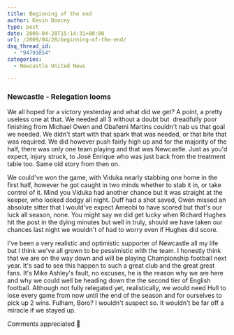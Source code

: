 ```yaml
---
title: Beginning of the end
author: Kevin Doocey
type: post
date: 2009-04-28T15:14:31+00:00
url: /2009/04/28/beginning-of-the-end/
dsq_thread_id:
  - "94791054"
categories:
  - Newcastle United News

---
```

### Newcastle - Relegation looms

We all hoped for a victory yesterday and what did we get? A point, a pretty useless one at that. We needed all 3 without a doubt but  dreadfully poor finishing from Michael Owen and Obafemi Martins couldn't nab us that goal we needed. We didn't start with that spark that was needed, or that bite that was required. We did however push fairly high up and for the majority of the half, there was only one team playing and that was Newcastle. Just as you'd expect, injury struck, to José Enrique who was just back from the treatment table too. Same old story from then on.

We could've won the game, with Viduka nearly stabbing one home in the first half, however he got caught in two minds whether to stab it in, or take control of it. Mind you Viduka had another chance but it was straight at the keeper, who looked dodgy all night. Duff had a shot saved, Owen missed an absolute sitter that I would've expect Ameobi to have scored but that's our luck all season, none. You might say we did get lucky when Richard Hughes hit the post in the dying minutes but well in truly, should we have taken our chances last night we wouldn't of had to worry even if Hughes did score.

I've been a very realistic and optimistic supporter of Newcastle all my life but I think we've all grown to be pessimistic with the team. I honestly think that we are on the way down and will be playing Championship football next year. It's sad to see this happen to such a great club and the great great fans. It's Mike Ashley's fault, no excuses, he is the reason why we are here and why we could well be heading down the the second tier of English football. Although not fully relegated yet, realistically, we would need Hull to lose every game from now until the end of the season and for ourselves to pick up 2 wins. Fulham, Boro? I wouldn't suspect so. It wouldn't be far off a miracle if we stayed up.

Comments appreciated 🙂
